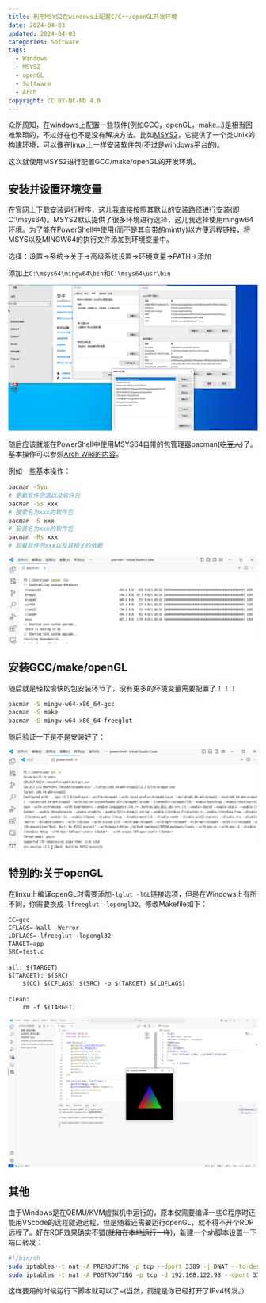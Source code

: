```yaml
---
title: 利用MSYS2在windows上配置C/C++/openGL开发环境
date: 2024-04-03
updated: 2024-04-03
categories: Software
tags:
  - Windows
  - MSYS2
  - openGL
  - Software
  - Arch
copyright: CC BY-NC-ND 4.0
---
```


众所周知，在windows上配置一些软件(例如GCC，openGL，make...)是相当困难繁琐的，不过好在也不是没有解决方法。比如[MSYS2](https://www.msys2.org/)，它提供了一个类Unix的构建环境，可以像在linux上一样安装软件包(不过是windows平台的)。

这次就使用MSYS2进行配置GCC/make/openGL的开发环境。

## 安装并设置环境变量

在官网上下载安装运行程序，这儿我直接按照其默认的安装路径进行安装(即C:\msys64)。MSYS2默认提供了很多环境进行选择，这儿我选择使用mingw64环境。为了能在PowerShell中使用(而不是其自带的mintty)以方便远程链接，将MSYS以及MINGW64的执行文件添加到环境变量中。

选择：设置->系统->关于->高级系统设置->环境变量->PATH->添加

添加上`C:\msys64\mingw64\bin`和`C:\msys64\usr\bin`

![就这样](../images/6/Path.png)

随后应该就能在PowerShell中使用MSYS64自带的包管理器pacman(~~吃豆人~~)了。基本操作可以参照[Arch Wiki的内容](https://wiki.archlinuxcn.org/wiki/Pacman#%E5%AE%89%E8%A3%85%E8%BD%AF%E4%BB%B6%E5%8C%85)。

例如一些基本操作：

```bash
pacman -Syu
# 更新软件包源以及软件包
pacman -Ss xxx
# 搜索名为xxx的软件包
pacman -S xxx
# 安装名为xxx的软件包
pacman -Rs xxx
# 卸载软件包xxx以及其相关的依赖
```

![就是Arch Linux同款包管理器啦](../images/6/pacman_Syu.png)

## 安装GCC/make/openGL

随后就是轻松愉快的包安装环节了，没有更多的环境变量需要配置了！！！

```bash
pacman -S mingw-w64-x86_64-gcc
pacman -S make
pacman -S mingw-w64-x86_64-freeglut
```

随后验证一下是不是安装好了：

![当然也可以编译个hello world看看](../images/6/gcc_v.png)

## 特别的:关于openGL

在linxu上编译openGL时需要添加`-lglut -lGL`链接选项，但是在Windows上有所不同，你需要换成`-lfreeglut -lopengl32`。修改Makefile如下：

```make
CC=gcc
CFLAGS=-Wall -Werror
LDFLAGS=-lfreeglut -lopengl32
TARGET=app
SRC=test.c

all: $(TARGET)
$(TARGET): $(SRC)
	$(CC) $(CFLAGS) $(SRC) -o $(TARGET) $(LDFLAGS)

clean:
	rm -f $(TARGET)
```

![画个彩三角](../images/6/Run.png)

## 其他

由于Windows是在QEMU/KVM虚拟机中运行的，原本仅需要编译一些C程序时还能用VScode的远程隧道远程，但是随着还需要运行openGL，就不得不开个RDP远程了。好在RDP效果确实不错(~~就和在本地运行一样~~)，新建一个sh脚本设置一下端口转发：

```bash
#!/bin/sh
sudo iptables -t nat -A PREROUTING -p tcp --dport 3389 -j DNAT --to-destination 192.168.122.98:3389
sudo iptables -t nat -A POSTROUTING -p tcp -d 192.168.122.98 --dport 3389 -j MASQUERADE
```

这样要用的时候运行下脚本就可以了~(当然，前提是你已经打开了IPv4转发。）
